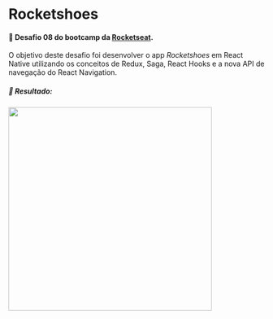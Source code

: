 # Rocketshoes

#### :iphone: Desafio 08 do bootcamp da [Rocketseat](https://rocketseat.com.br/).

O objetivo deste desafio foi desenvolver o app *Rocketshoes* em React Native utilizando os conceitos de Redux, Saga, React Hooks e a nova API de navegação do React Navigation.

##### :athletic_shoe: Resultado:

<img src=".github/rocketshoes_demo.gif" height="400">
